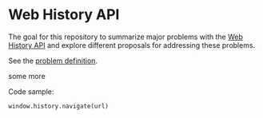 # Web History API

The goal for this repository to summarize major problems with the [Web History API](https://developer.mozilla.org/en-US/docs/Web/API/History_API) and explore different proposals for addressing these problems.

See the [problem definition](https://github.com/dvoytenko/web-history-api/blob/master/problem.md).

some more

Code sample:

```
window.history.navigate(url)
```
